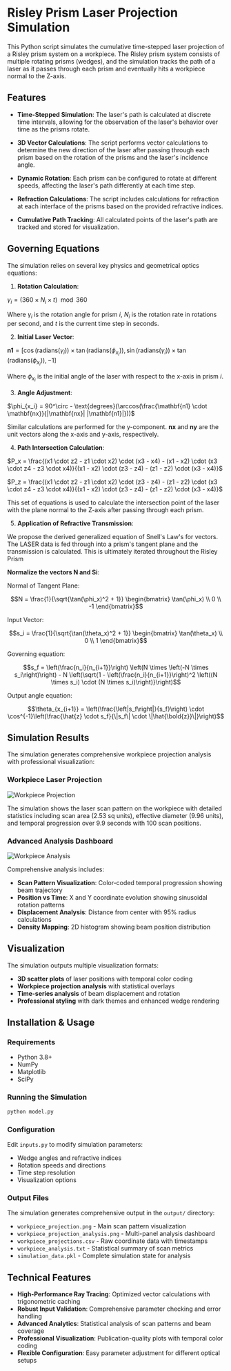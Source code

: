 
  

# Risley Prism Laser Projection Simulation

  

This Python script simulates the cumulative time-stepped laser projection of a Risley prism system on a workpiece. The Risley prism system consists of multiple rotating prisms (wedges), and the simulation tracks the path of a laser as it passes through each prism and eventually hits a workpiece normal to the Z-axis.

  

## Features

  

-  **Time-Stepped Simulation**: The laser's path is calculated at discrete time intervals, allowing for the observation of the laser's behavior over time as the prisms rotate.

-  **3D Vector Calculations**: The script performs vector calculations to determine the new direction of the laser after passing through each prism based on the rotation of the prisms and the laser's incidence angle.

-  **Dynamic Rotation**: Each prism can be configured to rotate at different speeds, affecting the laser's path differently at each time step.

-  **Refraction Calculations**: The script includes calculations for refraction at each interface of the prisms based on the provided refractive indices.

-  **Cumulative Path Tracking**: All calculated points of the laser's path are tracked and stored for visualization.

  

## Governing Equations

  

The simulation relies on several key physics and geometrical optics equations:

  

1.  **Rotation Calculation**:

$\gamma_{i} = (360  \times N_{i} \times t) \mod  360$

Where $\gamma_{i}$ is the rotation angle for prism $i$, $N_{i}$ is the rotation rate in rotations per second, and $t$ is the current time step in seconds.

2.  **Initial Laser Vector**:

$\mathbf{n1} = [\cos(\text{radians}(\gamma_{i})) \times  \tan(\text{radians}(\phi_{x_i})), \sin(\text{radians}(\gamma_{i})) \times  \tan(\text{radians}(\phi_{x_i})), -1]$

Where $\phi_{x_i}$ is the initial angle of the laser with respect to the x-axis in prism $i$.

3.  **Angle Adjustment**:

$\phi_{x_i} = 90^\circ - \text{degrees}(\arccos(\frac{\mathbf{n1} \cdot  \mathbf{nx}}{|\mathbf{nx}| |\mathbf{n1}|}))$

Similar calculations are performed for the y-component. $\mathbf{nx}$ and $\mathbf{ny}$ are the unit vectors along the x-axis and y-axis, respectively.

4.  **Path Intersection Calculation**:

$P_x = \frac{(x1  \cdot z2 - z1  \cdot x2) \cdot (x3 - x4) - (x1 - x2) \cdot (x3  \cdot z4 - z3  \cdot x4)}{(x1 - x2) \cdot (z3 - z4) - (z1 - z2) \cdot (x3 - x4)}$

$P_z = \frac{(x1  \cdot z2 - z1  \cdot x2) \cdot (z3 - z4) - (z1 - z2) \cdot (x3  \cdot z4 - z3  \cdot x4)}{(x1 - x2) \cdot (z3 - z4) - (z1 - z2) \cdot (x3 - x4)}$

This set of equations is used to calculate the intersection point of the laser with the plane normal to the Z-axis after passing through each prism.

5.  **Application of Refractive Transmission**:

We propose the derived generalized equation of Snell's Law's for vectors. The LASER data is fed through into a prism's tangent plane and the transmission is calculated. This is ultimately iterated throughout the Risley Prism

**Normalize the vectors N and Si​**:

Normal of Tangent Plane:

$$N = \frac{1}{\sqrt{\tan(\phi_x)^2 + 1}} \begin{bmatrix} \tan(\phi_x) \\ 0 \\ -1 \end{bmatrix}$$

Input Vector:

$$s_i = \frac{1}{\sqrt{\tan(\theta_x)^2 + 1}} \begin{bmatrix} \tan(\theta_x) \\ 0 \\ 1 \end{bmatrix}$$

Governing equation:

$$s_f = \left(\frac{n_i}{n_{i+1}}\right) \left(N \times \left(-N \times s_i\right)\right) - N \left(\sqrt{1 - \left(\frac{n_i}{n_{i+1}}\right)^2 \left((N \times s_i) \cdot (N \times s_i)\right)}\right)$$

Output angle equation:

$$\theta_{x_{i+1}} = \left(\frac{\left|s_f\right|}{s_f}\right) \cdot \cos^{-1}\left(\frac{\hat{z} \cdot s_f}{\|s_f\| \cdot \|\hat{\bold{z}}\|}\right)$$

## Simulation Results

The simulation generates comprehensive workpiece projection analysis with professional visualization:

### Workpiece Laser Projection
![Workpiece Projection](output/workpiece_projection.png)

The simulation shows the laser scan pattern on the workpiece with detailed statistics including scan area (2.53 sq units), effective diameter (9.96 units), and temporal progression over 9.9 seconds with 100 scan positions.

### Advanced Analysis Dashboard
![Workpiece Analysis](output/workpiece_projection_analysis.png)

Comprehensive analysis includes:
- **Scan Pattern Visualization**: Color-coded temporal progression showing beam trajectory
- **Position vs Time**: X and Y coordinate evolution showing sinusoidal rotation patterns  
- **Displacement Analysis**: Distance from center with 95% radius calculations
- **Density Mapping**: 2D histogram showing beam position distribution

## Visualization

The simulation outputs multiple visualization formats:
- **3D scatter plots** of laser positions with temporal color coding
- **Workpiece projection analysis** with statistical overlays  
- **Time-series analysis** of beam displacement and rotation
- **Professional styling** with dark themes and enhanced wedge rendering

## Installation & Usage

### Requirements
- Python 3.8+
- NumPy
- Matplotlib
- SciPy

### Running the Simulation
```bash
python model.py
```

### Configuration
Edit `inputs.py` to modify simulation parameters:
- Wedge angles and refractive indices
- Rotation speeds and directions
- Time step resolution
- Visualization options

### Output Files
The simulation generates comprehensive output in the `output/` directory:
- `workpiece_projection.png` - Main scan pattern visualization
- `workpiece_projection_analysis.png` - Multi-panel analysis dashboard
- `workpiece_projections.csv` - Raw coordinate data with timestamps
- `workpiece_analysis.txt` - Statistical summary of scan metrics
- `simulation_data.pkl` - Complete simulation state for analysis

## Technical Features

- **High-Performance Ray Tracing**: Optimized vector calculations with trigonometric caching
- **Robust Input Validation**: Comprehensive parameter checking and error handling
- **Advanced Analytics**: Statistical analysis of scan patterns and beam coverage
- **Professional Visualization**: Publication-quality plots with temporal color coding
- **Flexible Configuration**: Easy parameter adjustment for different optical setups
